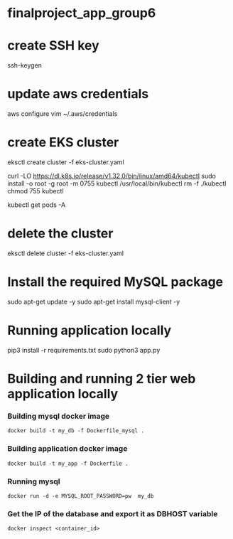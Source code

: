 # finalproject_app_group6

# create SSH key 

ssh-keygen 

# update aws credentials 

aws configure
vim ~/.aws/credentials 
 
# create EKS cluster 

eksctl create cluster -f  eks-cluster.yaml

curl -LO https://dl.k8s.io/release/v1.32.0/bin/linux/amd64/kubectl
sudo install -o root -g root -m 0755 kubectl /usr/local/bin/kubectl
rm -f ./kubectl
chmod 755 kubectl

kubectl get pods -A

# delete the cluster 

eksctl delete cluster -f  eks-cluster.yaml  

# Install the required MySQL package

sudo apt-get update -y
sudo apt-get install mysql-client -y

# Running application locally
pip3 install -r requirements.txt
sudo python3 app.py
# Building and running 2 tier web application locally
### Building mysql docker image 
```docker build -t my_db -f Dockerfile_mysql . ```

### Building application docker image 
```docker build -t my_app -f Dockerfile . ```

### Running mysql
```docker run -d -e MYSQL_ROOT_PASSWORD=pw  my_db```


### Get the IP of the database and export it as DBHOST variable
```docker inspect <container_id>```


